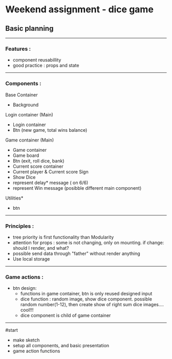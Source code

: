 # Weekend assignment - dice game
## Basic planning

___
### Features :
- component reusabillity
- good practice : props and state

___
### Components :
Base Container
- Background

Login container (Main)
- Login container
- Btn (new game, total wins balance)

Game container (Main)
- Game container
- Game board
- Btn (exit, roll dice, bank)
- Current score container
- Current player & Current score Sign
- Show Dice
- represent delay* message ( on 6/6)
- represent Win message (posibble different main component)

Utilities*
- btn

---
### Principles :
- tree priority is first functionality than Modularity
- attention for props : some is not changing, only on mounting. if change: should I render, and what?
- possible send data through "father" without render anything
- Use local storage

---
### Game actions :
- btn design:
    - functions in game container, btn is only reused designed input
    - dice function : random image, show dice component. possible random number(1-12), then create show of right sum dice images.... cool!!!
    - dice component is child of game container 
    
---

#start
- make sketch
- setup all components, and basic presentation
- game action functions


